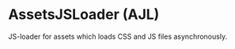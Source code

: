 AssetsJSLoader (AJL)
==============

JS-loader for assets which loads CSS and JS files asynchronously.